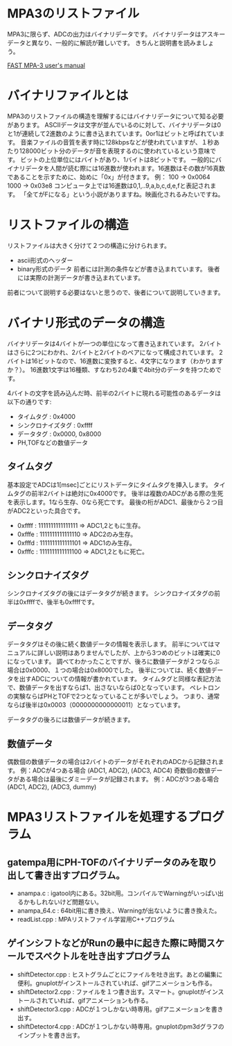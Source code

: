 # MPA3のリストファイル
MPA3に限らず、ADCの出力はバイナリデータです。
バイナリデータはアスキーデータと異なり、一般的に解読が難しいです。
きちんと説明書を読みましょう。

[FAST MPA-3 user's manual](http://www3.nd.edu/~wzech/mpa3doc.pdf)

# バイナリファイルとは
MPA3のリストファイルの構造を理解するにはバイナリデータについて知る必要があります。
ASCIIデータは文字が並んでいるのに対して、バイナリデータは0と1が連続して2進数のように書き込まれています。0or1はビットと呼ばれています。
音楽ファイルの音質を表す時に128kbpsなどが使われていますが、１秒あたり128000ビット分のデータが音を表現するのに使われているという意味です。
ビットの上位単位にはバイトがあり、1バイトは8ビットです。
一般的にバイナリデータを人間が読む際には16進数が使われます。16進数はその数が16真数であることを示すために、始めに「0x」が付きます。
例：
100  -> 0x0064
1000 -> 0x03e8
コンピュータ上では16進数は0,1,..9,a,b,c,d,e,fと表記されます。
「全てがFになる」という小説がありますね。映画化されるみたいですね。

#  リストファイルの構造
リストファイルは大きく分けて２つの構造に分けられます。
- ascii形式のヘッダー
- binary形式のデータ
前者には計測の条件などが書き込まれています。
後者には実際の計測データが書き込まれています。

前者について説明する必要はないと思うので、後者について説明していきます。

# バイナリ形式のデータの構造
バイナリデータは4バイトが一つの単位になって書き込まれています。
2バイトはさらに2つにわかれ、2バイトと2バイトのペアになって構成されています。
2バイトは16ビットなので、16進数に変換すると、4文字になります（わかりますか？）。
16進数1文字は16種類、すなわち2の4乗で4bit分のデータを持つためです。

4バイトの文字を読み込んだ時、前半の2バイトに現れる可能性のあるデータは以下の通りです:
- タイムタグ : 0x4000
- シンクロナイズタグ : 0xffff
- データタグ : 0x0000, 0x8000
- PH,TOFなどの数値データ

## タイムタグ
基本設定でADCは1[msec]ごとにリストデータにタイムタグを挿入します。
タイムタグの前半2バイトは絶対に0x4000です。
後半は複数のADCがある際の生死を表示します。1なら生存、0なら死亡です。
最後の桁がADC1、最後から２つ目がADC2といった具合です。
- 0xffff : 1111111111111111 => ADC1,2ともに生存。
- 0xfffe : 1111111111111110 => ADC2のみ生存。
- 0xfffd : 1111111111111101 => ADC1のみ生存。
- 0xfffc : 1111111111111100 => ADC1,2ともに死亡。

## シンクロナイズタグ
シンクロナイズタグの後にはデータタグが続きます。
シンクロナイズタグの前半は0xffffで、後半も0xffffです。

## データタグ
データタグはその後に続く数値データの情報を表示します。
前半についてはマニュアルに詳しい説明はありませんでしたが、上から3つめのビットは確実に0になっています。
調べてわかったことですが、後ろに数値データが２つならぶ場合は0x0000、１つの場合は0x8000でした。
後半については、続く数値データを出すADCについての情報が書かれています。
タイムタグと同様な表記方法で、数値データを出すならば1、出さないならば0となっています。
ペレトロンの実験ならばPHとTOFで2つとなっていることが多いでしょう。
つまり、通常ならば後半は0x0003（0000000000000011）となっています。

データタグの後ろには数値データが続きます。

## 数値データ
偶数個の数値データの場合は2バイトのデータがそれぞれのADCから記録されます。
例：ADCが4つある場合
(ADC1, ADC2), (ADC3, ADC4)
奇数個の数値データがある場合は最後にダミーデータが記録されます。
例：ADCが3つある場合
(ADC1, ADC2), (ADC3, dummy)


# MPA3リストファイルを処理するプログラム
## gatempa用にPH-TOFのバイナリデータのみを取り出して書き出すプログラム。
- anampa.c : igatool内にある。32bit用。コンパイルでWarningがいっぱい出るかもしれないけど問題ない。
- anampa_64.c : 64bit用に書き換え、Warningが出ないように書き換えた。
- readList.cpp : MPAリストファイル学習用C++プログラム

## ゲインシフトなどがRunの最中に起きた際に時間スケールでスペクトルを吐き出すプログラム
- shiftDetector.cpp : ヒストグラムごとにファイルを吐き出す。あとの編集に便利。gnuplotがインストールされていれば、gifアニメーションも作る。
- shiftDetector2.cpp : ファイルを１つ書き出す。スマート。gnuplotがインストールされていれば、gifアニメーションも作る。
- shiftDetector3.cpp : ADCが１つしかない時専用。gifアニメーションを書き出す。
- shiftDetector4.cpp : ADCが１つしかない時専用。gnuplotのpm3dグラフのインプットを書き出す。



